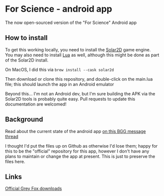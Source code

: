 # For Science - android app

The now open-sourced version of the "For Science" Android app

## How to install

To get this working locally, you need to install the [Solar2D](https://solar2d.com/) game engine. You may also need to install [Lua](https://www.lua.org/) as well, although this might be done as part of the Solar2D install.

On MacOS, I did this via `brew install --cask solar2d`

Then download or clone this repository, and double-click on the main.lua file; this should launch the app in an Android emulator

Beyond this... I'm not an Android dev, but I'm sure building the APK via the Solar2D tools is probably quite easy. Pull requests to update this documentation are welcomed!

## Background

Read about the current state of the android app [on this BGG message thread](https://boardgamegeek.com/thread/3133200/android-app-out-of-date)

I thought I'd put the files up on Github as otherwise I'd lose them; happy for this to be the "official" repository for this app, however I don't have any plans to maintain or change the app at present. This is just to preserve the files here.

## Links

[Official Grey Fox downloads](https://greyfoxgames.com/pages/for-science-downloads-1)
